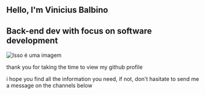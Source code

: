 ##  	     Hello, I'm Vinicius Balbino  
## Back-end dev with focus on software development



![Isso é uma imagem](https://avatars.githubusercontent.com/u/106925790?s=400&u=4316289976ec9150fab43bdf58c2e5aa9b828439&v=4)

thank you for taking the time to view my github profile

i hope you find all the information you need, if not, don't hasitate to send me a message on the channels below
